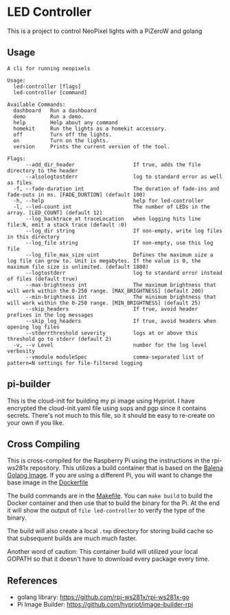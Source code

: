 # LED Controller

This is a project to control NeoPixel lights with a PiZeroW and golang

## Usage

```
A cli for running neopixels

Usage:
  led-controller [flags]
  led-controller [command]

Available Commands:
  dashboard   Run a dashboard
  demo        Run a demo.
  help        Help about any command
  homekit     Run the lights as a homekit accessory.
  off         Turn off the lights.
  on          Turn on the lights.
  version     Prints the current version of the tool.

Flags:
      --add_dir_header                   If true, adds the file directory to the header
      --alsologtostderr                  log to standard error as well as files
  -f, --fade-duration int                The duration of fade-ins and fade-outs in ms. [FADE_DURTION] (default 100)
  -h, --help                             help for led-controller
  -l, --led-count int                    The number of LEDs in the array. [LED_COUNT] (default 12)
      --log_backtrace_at traceLocation   when logging hits line file:N, emit a stack trace (default :0)
      --log_dir string                   If non-empty, write log files in this directory
      --log_file string                  If non-empty, use this log file
      --log_file_max_size uint           Defines the maximum size a log file can grow to. Unit is megabytes. If the value is 0, the maximum file size is unlimited. (default 1800)
      --logtostderr                      log to standard error instead of files (default true)
      --max-brightness int               The maximum brightness that will work within the 0-250 range. [MAX_BRIGHTNESS] (default 200)
      --min-brightness int               The minimum brightness that will work within the 0-250 range. [MIN_BRIGHTNESS] (default 25)
      --skip_headers                     If true, avoid header prefixes in the log messages
      --skip_log_headers                 If true, avoid headers when opening log files
      --stderrthreshold severity         logs at or above this threshold go to stderr (default 2)
  -v, --v Level                          number for the log level verbosity
      --vmodule moduleSpec               comma-separated list of pattern=N settings for file-filtered logging
```

## pi-builder

This is the cloud-init for building my pi image using Hypriot. I have encrypted the cloud-init.yaml file using sops and pgp since it contains secrets. There's not much to this file, so it should be easy to re-create on your own if you like.

## Cross Compiling

This is cross-compiled for the Raspberry Pi using the instructions in the rpi-ws281x repository. This utilizes a build container that is based on the [Balena Golang Image](https://registry.hub.docker.com/r/balenalib/raspberry-pi-golang). If you are using a different Pi, you will want to change the base image in the [Dockerfile](Dockerfile)

The build commands are in the [Makefile](Makefile). You can `make build` to build the Docker container and then use that to build the binary for the Pi. At the end it will show the output of `file led-controller` to verify the type of the binary.

The build will also create a local `.tmp` directory for storing build cache so that subsequent builds are much much faster.

Another word of caution: This container build will utilized your local GOPATH so that it doesn't have to download every package every time.

## References

- golang library: https://github.com/rpi-ws281x/rpi-ws281x-go
- Pi Image Builder: https://github.com/hypriot/image-builder-rpi
